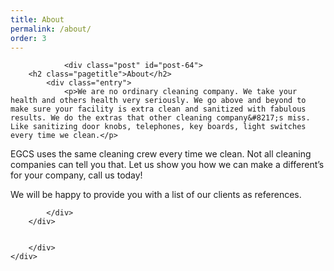 ```yaml
---
title: About
permalink: /about/
order: 3
---
```


<div class="grid_8 alpha" id="content-column">
			<div class="content-column">
		
				<div class="post" id="post-64">
		<h2 class="pagetitle">About</h2>
			<div class="entry">
				<p>We are no ordinary cleaning company. We take your health and others health very seriously. We go above and beyond to make sure your facility is extra clean and sanitized with fabulous results. We do the extras that other cleaning company&#8217;s miss. Like sanitizing door knobs, telephones, key boards, light switches every time we clean.</p>
<p>EGCS uses the same cleaning crew every time we clean. Not all cleaning companies can tell you that. Let us show you how we can make a different&#8217;s for your company, call us today!</p>
<p>We will be happy to provide you with a list of our clients as references.</p>

				
			</div>
		</div>
				
			
		</div>
	</div>